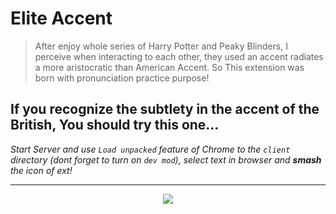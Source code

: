 # Elite Accent

> After enjoy whole series of Harry Potter and Peaky Blinders, I perceive when interacting to each other, they used an accent radiates a more aristocratic than American Accent. So This extension was born with pronunciation practice purpose!

## If you recognize the subtlety in the accent of the British, You should try this one...

*Start Server and use `Load unpacked` feature of Chrome to the `client` directory (dont forget to turn on `dev mod`), select text in browser and **smash** the icon of ext!*

---

<p align="center">
  <img src="https://c.tenor.com/Tt7zP_DIwmUAAAAC/weasley-twins.gif" />
</p>
